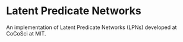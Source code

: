 Latent Predicate Networks
=========================

An implementation of Latent Predicate Networks (LPNs) developed at CoCoSci at MIT. 
